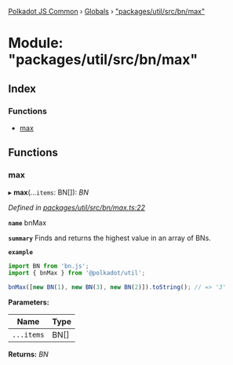 [Polkadot JS Common](../README.md) › [Globals](../globals.md) › ["packages/util/src/bn/max"](_packages_util_src_bn_max_.md)

# Module: "packages/util/src/bn/max"

## Index

### Functions

* [max](_packages_util_src_bn_max_.md#max)

## Functions

###  max

▸ **max**(...`items`: BN[]): *BN*

*Defined in [packages/util/src/bn/max.ts:22](https://github.com/polkadot-js/common/blob/3b383b97/packages/util/src/bn/max.ts#L22)*

**`name`** bnMax

**`summary`** Finds and returns the highest value in an array of BNs.

**`example`** 
<BR>

```javascript
import BN from 'bn.js';
import { bnMax } from '@polkadot/util';

bnMax([new BN(1), new BN(3), new BN(2)]).toString(); // => '3'
```

**Parameters:**

Name | Type |
------ | ------ |
`...items` | BN[] |

**Returns:** *BN*
